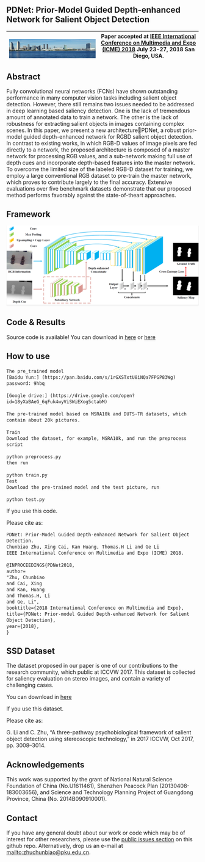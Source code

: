 ## PDNet: Prior-Model Guided Depth-enhanced Network for Salient Object Detection




|  ![ICME 2018 logo][logo-ICME] | Paper accepted at [IEEE International Conference on Multimedia and Expo (ICME) 2018](http://www.icme2018.org/) July 23-27, 2018 San Diego, USA. |
|:-:|---|

[logo-ICME]: https://github.com/ChunbiaoZhu/PDNet/blob/master/icme.png "ICME 2018 logo"




## Abstract

Fully convolutional neural networks (FCNs) have shown outstanding
performance in many computer vision tasks including
salient object detection. However, there still remains two
issues needed to be addressed in deep learning based saliency
detection. One is the lack of tremendous amount of annotated
data to train a network. The other is the lack of robustness
for extracting salient objects in images containing complex
scenes. In this paper, we present a new architecture􀀀PDNet, a
robust prior-model guided depth-enhanced network for RGBD
salient object detection. In contrast to existing works, in
which RGB-D values of image pixels are fed directly to a network,
the proposed architecture is composed of a master network
for processing RGB values, and a sub-network making
full use of depth cues and incorporate depth-based features
into the master network. To overcome the limited size of the
labeled RGB-D dataset for training, we employ a large conventional
RGB dataset to pre-train the master network, which
proves to contribute largely to the final accuracy. Extensive
evaluations over five benchmark datasets demonstrate that our
proposed method performs favorably against the state-of-theart
approaches.

 


## Framework
![QFramework saliency detection](https://github.com/ChunbiaoZhu/PDNet/blob/master/framework.png)


## Code & Results

Source code is available! You can download in [here](https://github.com/ChunbiaoZhu/PDNet/blob/master/PDNet-master.zip) or [here](https://github.com/cai199626/PDNet) 

## How to use 

    The pre_trained model
    [Baidu Yun:] (https://pan.baidu.com/s/1rGXSTxtU8iNQa7FPGP83Wg) password: 9hbq

    [Google drive:] (https://drive.google.com/open?id=18yXaBAeG_6qFuk4wyViSWiEXog5ctabM)

    The pre-trained model based on MSRA10k and DUTS-TR datasets, which contain about 20k pictures.

    Train
    Download the dataset, for example, MSRA10k, and run the preprocess script

    python preprocess.py
    then run

    python train.py
    Test
    Download the pre-trained model and the test picture, run

    python test.py


If you use this code.

Please cite as:

    PDNet: Prior-Model Guided Depth-enhanced Network for Salient Object Detection.
    Chunbiao Zhu, Xing Cai, Kan Huang, Thomas.H Li and Ge Li
    IEEE International Conference on Multimedia and Expo (ICME) 2018.

    @INPROCEEDINGS{PDNet2018,
    author=
    "Zhu, Chunbiao
    and Cai, Xing
    and Kan, Huang
    and Thomas.H, Li
    and Ge, Li",
    booktitle={2018 International Conference on Multimedia and Expo},
    title={PDNet: Prior-model Guided Depth-enhanced Network for Salient Object Detection},
    year={2018},
    }

## SSD Dataset
The dataset proposed in our paper is one of our contributions to the research community, which public at ICCVW 2017. This dataset is collected for saliency evaluation on stereo images, and contain a variety of challenging cases.

You can download in [here](https://github.com/ChunbiaoZhu/TPPF)

If you use this dataset.

Please cite as:

G. Li and C. Zhu, “A three-pathway psychobiological
framework of salient object detection using stereoscopic
technology,” in 2017 ICCVW, Oct 2017, pp. 3008–3014.


## Acknowledgements

This work was supported by the grant of National Natural Science Foundation of China (No.U1611461), Shenzhen Peacock Plan (20130408-183003656), and Science and Technology Planning Project of Guangdong Province, China (No. 2014B090910001).


## Contact

If you have any general doubt about our work or code which may be of interest for other researchers, please use the [public issues section](https://github.com/ChunbiaoZhu/PDNet/issues) on this github repo. Alternatively, drop us an e-mail at <mailto:zhuchunbiao@pku.edu.cn>.



